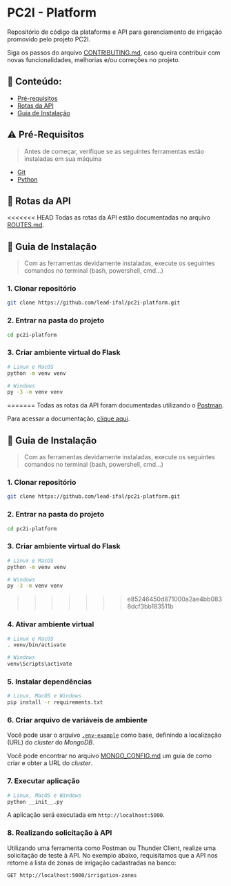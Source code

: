 # PC2I - Platform
Repositório de código da plataforma e API para gerenciamento de irrigação promovido pelo projeto PC2I.

Siga os passos do arquivo [CONTRIBUTING.md](./CONTRIBUTING.md), caso queira contribuir com novas funcionalidades, melhorias e/ou correções no projeto.

## :open_file_folder: Conteúdo:
- [Pré-requisitos](#warning-pré-requisitos)
- [Rotas da API](#twisted_rightwards_arrows-rotas-da-api)
- [Guia de Instalação](#compass-guia-de-instalação)

## :warning: Pré-Requisitos
> Antes de começar, verifique se as seguintes ferramentas estão instaladas em sua máquina
- [Git](https://git-scm.com/downloads)
- [Python](https://python.org/downloads)

## :twisted_rightwards_arrows: Rotas da API
<<<<<<< HEAD
Todas as rotas da API estão documentadas no arquivo [ROUTES.md](./ROUTES.md).

## :compass: Guia de Instalação
> Com as ferramentas devidamente instaladas, execute os seguintes comandos no terminal (bash, powershell, cmd...)

### **1. Clonar repositório**
```bash
git clone https://github.com/lead-ifal/pc2i-platform.git
```

### **2. Entrar na pasta do projeto**
```bash
cd pc2i-platform
```

### **3. Criar ambiente virtual do Flask**
```bash
# Linux e MacOS
python -m venv venv
```

```bash
# Windows
py -3 -m venv venv
```

=======
Todas as rotas da API foram documentadas utilizando o [Postman](https://postman.com).

Para acessar a documentação, [clique aqui](https://documenter.getpostman.com/view/21952024/UzQypiBw).

## :compass: Guia de Instalação
> Com as ferramentas devidamente instaladas, execute os seguintes comandos no terminal (bash, powershell, cmd...)

### **1. Clonar repositório**
```bash
git clone https://github.com/lead-ifal/pc2i-platform.git
```

### **2. Entrar na pasta do projeto**
```bash
cd pc2i-platform
```

### **3. Criar ambiente virtual do Flask**
```bash
# Linux e MacOS
python -m venv venv
```

```bash
# Windows
py -3 -m venv venv
```

>>>>>>> e85246450d871000a2ae4bb0838dcf3bb183511b
### **4. Ativar ambiente virtual**
```bash
# Linux e MacOS
. venv/bin/activate
```

```bash
# Windows
venv\Scripts\activate
```

### **5. Instalar dependências**
```bash
# Linux, MacOS e Windows
pip install -r requirements.txt
```

### **6. Criar arquivo de variáveis de ambiente**
Você pode usar o arquivo [`.env-example`](./.env-example) como base, definindo a localização (URL) do _cluster_ do _MongoDB_.

Você pode encontrar no arquivo [MONGO_CONFIG.md](./MONGO_CONFIG.md) um guia de como criar e obter a URL do _cluster_.

### **7. Executar aplicação**
```bash
# Linux, MacOS e Windows
python __init__.py
```

A aplicação será executada em `http://localhost:5000`.

### **8. Realizando solicitação à API**
Utilizando uma ferramenta como Postman ou Thunder Client, realize uma solicitação de teste à API. No exemplo abaixo, requisitamos que a API nos retorne a lista de zonas de irrigação cadastradas na banco:
```bash
GET http://localhost:5000/irrigation-zones
```
